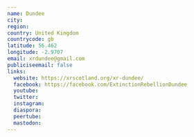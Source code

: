 ```yaml
---
name: Dundee
city:
region:
country: United Kingdom
countrycode: gb
latitude: 56.462
longitude: -2.9707
email: xrdundee@gmail.com
publiciseemail: false
links:
  website: https://xrscotland.org/xr-dundee/
  facebook: https://facebook.com/ExtinctionRebellionDundee
  youtube:
  twitter:
  instagram:
  diaspora:
  peertube:
  mastodon:
---
```

